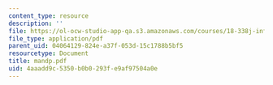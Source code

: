 ```yaml
---
content_type: resource
description: ''
file: https://ol-ocw-studio-app-qa.s3.amazonaws.com/courses/18-338j-infinite-random-matrix-theory-fall-2004/4aaadd9c5350b0b0293fe9af97504a0e_mandp.pdf
file_type: application/pdf
parent_uid: 04064129-824e-a37f-053d-15c1788b5bf5
resourcetype: Document
title: mandp.pdf
uid: 4aaadd9c-5350-b0b0-293f-e9af97504a0e
---
```

